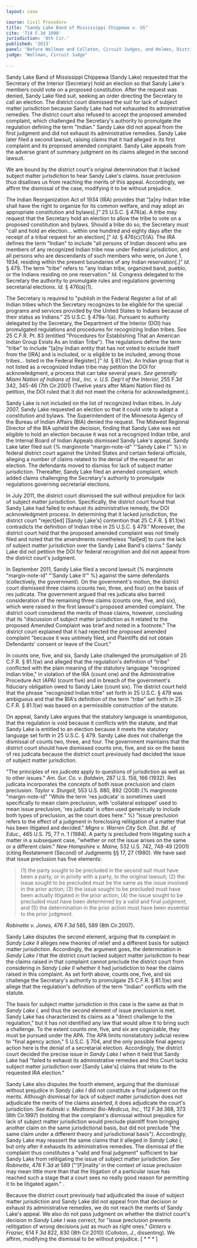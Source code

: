 ```yaml
---
layout: case

course: Civil Procedure
title: "Sandy Lake Band of Mississippi Chippewa v. US"
cite: '714 F.3d 1098'
jurisdiction: '8th Cir.'
published: '2013'
panel: "Before Wollman and Colloton, Circuit Judges, and Holmes, District Judge (sitting by designation)"
judge: "Wollman, Circuit Judge"
        
---
```


Sandy Lake Band of Mississippi Chippewa (Sandy Lake) requested that the Secretary of the Interior (Secretary) hold an election so that Sandy Lake's members could vote on a proposed constitution. After the request was denied, Sandy Lake filed suit, seeking an order directing the Secretary to call an election. The district court dismissed the suit for lack of subject matter jurisdiction because Sandy Lake had not exhausted its administrative remedies. The district court also refused to accept the proposed amended complaint, which challenged the Secretary's authority to promulgate the regulation defining the term "Indian." Sandy Lake did not appeal from the first judgment and did not exhaust its administrative remedies. Sandy Lake later filed a second lawsuit, raising claims that it had alleged in its first complaint and its proposed amended complaint. Sandy Lake appeals from the adverse grant of summary judgment on its claims alleged in the second lawsuit.

We are bound by the district court's original determination that it lacked subject matter jurisdiction to hear Sandy Lake's claims. Issue preclusion thus disallows us from reaching the merits of this appeal. Accordingly, we affirm the dismissal of the case, modifying it to be without prejudice.

The Indian Reorganization Act of 1934 (IRA) provides that "[a]ny Indian tribe shall have the right to organize for its common welfare, and may adopt an appropriate constitution and bylaws[.]" 25 U.S.C. § 476(a). A tribe may request that the Secretary hold an election to allow the tribe to vote on a proposed constitution and bylaws. Should a tribe do so, the Secretary must "call and hold an election... within one hundred and eighty days after the receipt of a tribal request for an election[.]" _Id._ § 476(c)(1)(A). The IRA defines the term "Indian" to include "all persons of Indian descent who are members of any recognized Indian tribe now under Federal jurisdiction, and all persons who are descendants of such members who were, on June 1, 1934, residing within the present boundaries of any Indian reservation[.]" _Id._ § 479. The term "tribe" refers to "any Indian tribe, organized band, pueblo, or the Indians residing on one reservation." _Id._ Congress delegated to the Secretary the authority to promulgate rules and regulations governing secretarial elections. _Id._ § 476(a)(1).

The Secretary is required to "publish in the Federal Register a list of all Indian tribes which the Secretary recognizes to be eligible for the special programs and services provided by the United States to Indians because of their status as Indians." 25 U.S.C. § 479a-1(a). Pursuant to authority delegated by the Secretary, the Department of the Interior (DOI) has promulgated regulations and procedures for recognizing Indian tribes. _See_ 25 C.F.R. Pt. 83 (entitled "Procedures for Establishing That an American Indian Group Exists As an Indian Tribe"). The regulations define the term "tribe" to include "[a]ny Indian entity that has not voted to exclude itself from the [IRA] and is included, or is eligible to be included, among those tribes... listed in the Federal Register[.]" _Id._ § 81.1(w). An Indian group that is not listed as a recognized Indian tribe may petition the DOI for acknowledgment, a process that can take several years. _See generally_ _Miami Nation of Indians of Ind., Inc. v. U.S. Dep't of the Interior,_ 255 F.3d 342, 345-46 (7th Cir.2001) (Twelve years after Miami Nation filed its petition, the DOI ruled that it did not meet the criteria for acknowledgment.).

Sandy Lake is not included on the list of recognized Indian tribes. In July 2007, Sandy Lake requested an election so that it could vote to adopt a constitution and bylaws. The Superintendent of the Minnesota Agency of the Bureau of Indian Affairs (BIA) denied the request. The Midwest Regional Director of the BIA upheld the decision, finding that Sandy Lake was not eligible to hold an election because it was not a recognized Indian tribe, and the Internal Board of Indian Appeals dismissed Sandy Lake's appeal. Sandy Lake later filed suit {% marginnote "margin-note-id" "'Sandy Lake I'" %} in federal district court against the United States and certain federal officials, alleging a number of claims related to the denial of the request for an election. The defendants moved to dismiss for lack of subject matter jurisdiction. Thereafter, Sandy Lake filed an amended complaint, which added claims challenging the Secretary's authority to promulgate regulations governing secretarial elections.

In July 2011, the district court dismissed the suit without prejudice for lack of subject matter jurisdiction. Specifically, the district court found that Sandy Lake had failed to exhaust its administrative remedy, the DOI acknowledgment process. In determining that it lacked jurisdiction, the district court "reject[ed] [Sandy Lake's] contention that 25 C.F.R. § 81.1(w) contradicts the definition of Indian tribe in 25 U.S.C. § 479." Moreover, the district court held that the proposed amended complaint was not timely filed and noted that the amendments nonetheless "fail[ed] to cure the lack of subject matter jurisdiction over the Sandy Lake Band's claims." Sandy Lake did not petition the DOI for federal recognition and did not appeal from the district court's judgment.

In September 2011, Sandy Lake filed a second lawsuit {% marginnote "margin-note-id" "'Sandy Lake II'" %} against the same defendants (collectively, the government). On the government's motion, the district court dismissed three claims (counts two, three, and four) on the basis of res judicata. The government argued that res judicata also barred consideration of the remaining three claims (counts one, five, and six), which were raised in the first lawsuit's proposed amended complaint. The district court considered the merits of those claims, however, concluding that its "discussion of subject matter jurisdiction as it related to the proposed Amended Complaint was brief and noted in a footnote." The district court explained that it had rejected the proposed amended complaint "because it was untimely filed, and Plaintiffs did not obtain Defendants' consent or leave of the Court."

In counts one, five, and six, Sandy Lake challenged the promulgation of 25 C.F.R. § 81.1(w) and alleged that the regulation's definition of "tribe" conflicted with the plain meaning of the statutory language "recognized Indian tribe," in violation of the IRA (count one) and the Administrative Procedure Act (APA) (count five) and in breach of the government's fiduciary obligation owed to Sandy Lake (count six). The district court held that the phrase "recognized Indian tribe" set forth in 25 U.S.C. § 479 was ambiguous and that the BIA's definition of the term "tribe" set forth in 25 C.F.R. § 81.1(w) was based on a permissible construction of the statute.

On appeal, Sandy Lake argues that the statutory language is unambiguous, that the regulation is void because it conflicts with the statute, and that Sandy Lake is entitled to an election because it meets the statutory language set forth in 25 U.S.C. § 479. Sandy Lake does not challenge the dismissal of counts two, three, and four. The government maintains that the district court should have dismissed counts one, five, and six on the basis of res judicata because the district court previously had decided the issue of subject matter jurisdiction.

"The principles of _res judicata_ apply to questions of jurisdiction as well as to other issues." _Am. Sur. Co. v. Baldwin,_ 287 U.S. 156, 166 (1932). Res judicata incorporates the concepts of both issue preclusion and claim preclusion. _Taylor v. Sturgell,_ 553 U.S. 880, 892 (2008).{% marginnote "margin-note-id" "While the term 'res judicata' is sometimes used specifically to mean claim preclusion, with 'collateral estoppel' used to mean issue preclusion, 'res judicata' is often used generically to include both types of preclusion, as the court does here." %} "Issue preclusion refers to the effect of a judgment in foreclosing relitigation of a matter that has been litigated and decided." _Migra v. Warren City Sch. Dist. Bd. of Educ.,_ 465 U.S. 75, 77 n. 1 (1984). A party is precluded from litigating such a matter in a subsequent case, "whether or not the issue arises on the same or a different claim." _New Hampshire v. Maine,_ 532 U.S. 742, 748-49 (2001) (citing Restatement (Second) of Judgments §§ 17, 27 (1980). We have said that issue preclusion has five elements:

> (1) the party sought to be precluded in the second suit must have been a party, or in privity with a party, to the original lawsuit; (2) the issue sought to be precluded must be the same as the issue involved in the prior action; (3) the issue sought to be precluded must have been actually litigated in the prior action; (4) the issue sought to be precluded must have been determined by a valid and final judgment; and (5) the determination in the prior action must have been essential to the prior judgment.

_Robinette v. Jones,_ 476 F.3d 585, 589 (8th Cir.2007).

Sandy Lake disputes the second element, arguing that its complaint in _Sandy Lake II_ alleges new theories of relief and a different basis for subject matter jurisdiction. Accordingly, the argument goes, the determination in _Sandy Lake I_ that the district court lacked subject matter jurisdiction to hear the claims raised in that complaint cannot preclude the district court from considering in _Sandy Lake II_ whether it had jurisdiction to hear the claims raised in this complaint. As set forth above, counts one, five, and six challenge the Secretary's authority to promulgate 25 C.F.R. § 81.1(w) and allege that the regulation's definition of the term "Indian" conflicts with the statute.

The basis for subject matter jurisdiction in this case is the same as that in _Sandy Lake I,_ and thus the second element of issue preclusion is met. Sandy Lake has characterized its claims as a "direct challenge to the regulation," but it has not identified any law that would allow it to bring such a challenge. To the extent counts one, five, and six are cognizable, they must be pursued under the APA. The APA limits nonstatutory judicial review to "final agency action," 5 U.S.C. § 704, and the only possible final agency action here is the denial of a secretarial election. Accordingly, the district court decided the precise issue in _Sandy Lake I_ when it held that Sandy Lake had "failed to exhaust its administrative remedies and this Court lacks subject matter jurisdiction over [Sandy Lake's] claims that relate to the requested IRA election."

Sandy Lake also disputes the fourth element, arguing that the dismissal without prejudice in _Sandy Lake I_ did not constitute a final judgment on the merits. Although dismissal for lack of subject matter jurisdiction does not adjudicate the merits of the claims asserted, it does adjudicate the court's jurisdiction. _See_ _Kulinski v. Medtronic Bio-Medicus, Inc._, 112 F.3d 368, 373 (8th Cir.1997) (holding that the complaint's dismissal without prejudice for lack of subject matter jurisdiction would preclude plaintiff from bringing another claim on the same jurisdictional basis, but did not preclude "the same claim under a different theory and jurisdictional basis"). Accordingly, Sandy Lake may reassert the same claims that it alleged in _Sandy Lake I,_ but only after it exhausts its administrative remedies. The dismissal of the complaint thus constitutes a "valid and final judgment" sufficient to bar Sandy Lake from relitigating the issue of subject matter jurisdiction. _See_ _Robinette,_ 476 F.3d at 589 ("'[F]inality' in the context of issue preclusion may mean little more than that the litigation of a particular issue has reached such a stage that a court sees no really good reason for permitting it to be litigated again." .

Because the district court previously had adjudicated the issue of subject matter jurisdiction and Sandy Lake did not appeal from that decision or exhaust its administrative remedies, we do not reach the merits of Sandy Lake's appeal. We also do not pass judgment on whether the district court's decision in _Sandy Lake I_ was correct, for "issue preclusion prevents relitigation of wrong decisions just as much as right ones." _Ginters v. Frazier,_ 614 F.3d 822, 830 (8th Cir.2010) (Colloton, J., dissenting). We affirm, modifying the dismissal to be without prejudice. [ * * * ]